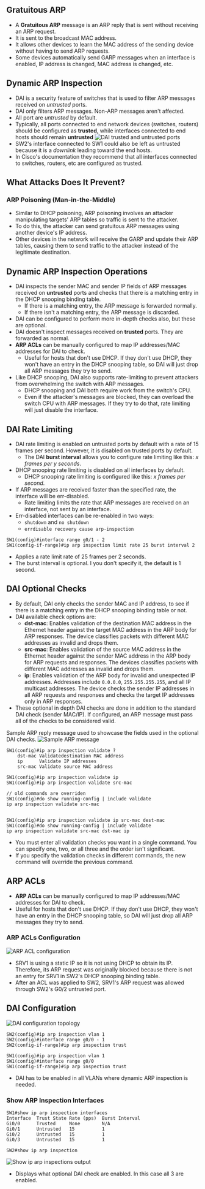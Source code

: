 ## Gratuitous ARP
* A **Gratuitous ARP** message is an ARP reply that is sent without receiving an ARP request.
* It is sent to the broadcast MAC address.
* It allows other devices to learn the MAC address of the sending device without having to send ARP requests.
* Some devices automatically send GARP messages when an interface is enabled, IP address is changed, MAC address is changed, etc.
## Dynamic ARP Inspection
* DAI is a security feature of switches that is used to filter ARP messages received on *untrusted* ports.
* DAI only filters ARP messages. Non-ARP messages aren't affected.
* All port are *untrusted* by default.
* Typically, all ports connected to end network devices (switches, routers) should be configured as **trusted**, while interfaces connected to end hosts should remain **untrusted**
![DAI trusted and untrusted ports](./img3/dynamic-arp-inspection-trusted-untrusted-ports.png)
* SW2's interface connected to SW1 could also be left as untrusted because it is a *downlink* leading toward the end hosts.
* In Cisco's documentation they recommend that all interfaces connected to switches, routers, etc are configured as trusted.
## What Attacks Does It Prevent?
### ARP Poisoning (Man-in-the-Middle)
* Similar to DHCP poisoning, ARP poisoning involves an attacker manipulating targets' ARP tables so traffic is sent to the attacker.
* To do this, the attacker can send gratuitous ARP messages using another device's IP address.
* Other devices in the network will receive the GARP and update their ARP tables, causing them to send traffic to the attacker instead of the legitimate destination.
## Dynamic ARP Inspection Operations
* DAI inspects the sender MAC and sender IP fields of ARP messages received on **untrusted** ports and checks that there is a matching entry in the DHCP snooping binding table.
	* If there is a matching entry, the ARP message is forwarded normally.
	* If there isn't a matching entry, the ARP message is discarded.
* DAI can be configured to perform more in-depth checks also, but these are optional.
* DAI doesn't inspect messages received on **trusted** ports. They are forwarded as normal.
* **ARP ACLs** can be manually configured to map IP addresses/MAC addresses for DAI to check.
	* Useful for hosts that don't use DHCP. If they don't use DHCP, they won't have an entry in the DHCP snooping table, so DAI will just drop all ARP messages they try to send.
* Like DHCP snooping, DAI also supports rate-limiting to prevent attackers from overwhelming the switch with ARP messages.
	* DHCP snooping and DAI both require work from the switch's CPU.
	* Even if the attacker's messages are blocked, they can overload the switch CPU with ARP messages. If they try to do that, rate limiting will just disable the interface.
## DAI Rate Limiting
* DAI rate limiting is enabled on untrusted ports by default with a rate of 15 frames per second. However, it is disabled on trusted ports by default.
	* The DAI **burst interval** allows you to configure rate limiting like this: *x frames per y seconds*.
* DHCP snooping rate limiting is disabled on all interfaces by default.
	* DHCP snooping rate limiting is configured like this: *x frames per second*.
* If ARP messages are received faster than the specified rate, the interface will be err-disabled.
	* Rate limiting limits the rate that ARP messages are received on an interface, not sent by an interface.
* Err-disabled interfaces can be re-enabled in two ways:
	* `shutdown` and `no shutdown`
	* `errdisable recovery cause arp-inspection`

```
SW1(config)#interface range g0/1 - 2
SW1(config-if-range)#ip arp inspection limit rate 25 burst interval 2
```
* Applies a rate limit rate of 25 frames per 2 seconds.
* The burst interval is optional. I you don't specify it, the default is 1 second.

## DAI Optional  Checks
* By default, DAI only checks the sender MAC and IP address, to see if there is a matching entry in the DHCP snooping binding table or not.
* DAI available check options are:
	* **dst-mac**: Enables validation of the destination MAC address in the Ethernet header against the target MAC address in the ARP body for ARP responses. The device classifies packets with different MAC addresses as invalid and drops them.
	* **src-mac**: Enables validation of the source MAC address in the Ethernet header against the sender MAC address in the ARP body for ARP requests and responses. The devices classifies packets with different MAC addresses as invalid and drops them.
	* **ip**: Enables validation of the ARP body for invalid and unexpected IP addresses. Addresses include `0.0.0.0`, `255.255.255.255`, and all IP multicast addresses. The device checks the sender IP addresses in all ARP requests and responses and checks the target IP addresses only in ARP responses.
* These optional in depth DAI checks are done in addition to the standard DAI check (sender MAC/IP). If configured, an ARP message must pass all of the checks to be considered valid.

Sample ARP reply message used to showcase the fields used in the optional DAI checks.
![Sample ARP message](./img3/sample-arp-reply-message.png)

```
SW1(config)#ip arp inspection validate ?
	dst-mac Validatedestination MAC address
	ip      Validate IP addresses
	src-mac Validate source MAC address
	
SW1(config)#ip arp inspection validate ip
SW1(config)#ip arp inspection validate src-mac

// old commands are overriden
SW1(config)#do show running-config | include validate
ip arp inspection validate src-mac


SW1(config)#ip arp inspection validate ip src-mac dest-mac
SW1(config)#do show running-config | include validate
ip arp inspection validate src-mac dst-mac ip
```
* You must enter all validation checks you want in a single command. You can specify one, two, or all three and the order isn't significant.
* If you specify the validation checks in different commands, the new command will override the previous command.

## ARP ACLs
* **ARP ACLs** can be manually configured to map IP addresses/MAC addresses for DAI to check.
* Useful for hosts that don't use DHCP. If they don't use DHCP, they won't have an entry in the DHCP snooping table, so DAI will just drop all ARP messages they try to send.

### ARP ACLs Configuration
![ARP ACL configuration](./img3/ARP-acl-config.png)
* SRV1 is using a static IP so it is not using DHCP to obtain its IP. Therefore, its  ARP request was originally blocked because there is not an entry for SRV1 in SW2's DHCP snooping binding table.
* After an ACL was applied to SW2, SRV1's ARP request was allowed through SW2's G0/2 untrusted port.



## DAI Configuration
![DAI configuration topology](./img3/dai-config-topology.png)
```
SW2(config)#ip arp inspection vlan 1
SW2(config)#interface range g0/0 - 1
SW2(config-if-range)#ip arp inspection trust

SW1(config)#ip arp inspection vlan 1
SW1(config)#interface range g0/0
SW1(config-if-range)#ip arp inspection trust
```
* DAI has to be enabled in all VLANs where dynamic ARP inspection is needed.

### Show ARP Inspection Interfaces
```
SW1#show ip arp inspection interfaces
Interface  Trust State Rate (pps)  Burst Interval
Gi0/0      Trusted     None        N/A
Gi0/1      Untrusted   15          1
Gi0/2      Untrusted   15          1
Gi0/3      Untrusted   15          1
```

```
SW2#show ip arp inspection
```
![Show ip arp inspections output](./img3/ARP-show-arp-inspection.png)
* Displays what optional DAI check are enabled. In this case all 3 are enabled.